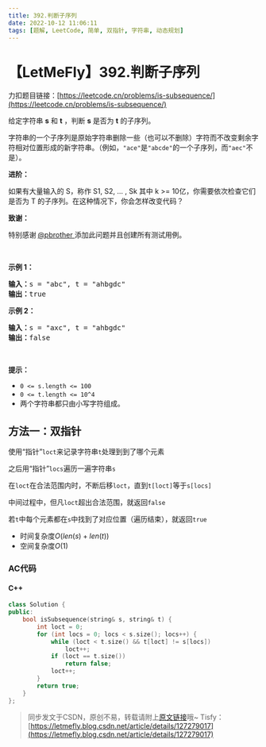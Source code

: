 ```yaml
---
title: 392.判断子序列
date: 2022-10-12 11:06:11
tags: [题解, LeetCode, 简单, 双指针, 字符串, 动态规划]
---
```


# 【LetMeFly】392.判断子序列

力扣题目链接：[https://leetcode.cn/problems/is-subsequence/](https://leetcode.cn/problems/is-subsequence/)

<p>给定字符串 <strong>s</strong> 和 <strong>t</strong> ，判断 <strong>s</strong> 是否为 <strong>t</strong> 的子序列。</p>

<p>字符串的一个子序列是原始字符串删除一些（也可以不删除）字符而不改变剩余字符相对位置形成的新字符串。（例如，<code>"ace"</code>是<code>"abcde"</code>的一个子序列，而<code>"aec"</code>不是）。</p>

<p><strong>进阶：</strong></p>

<p>如果有大量输入的 S，称作 S1, S2, ... , Sk 其中 k >= 10亿，你需要依次检查它们是否为 T 的子序列。在这种情况下，你会怎样改变代码？</p>

<p><strong>致谢：</strong></p>

<p>特别感谢<strong> </strong><a href="https://leetcode.com/pbrother/">@pbrother </a>添加此问题并且创建所有测试用例。</p>

<p> </p>

<p><strong>示例 1：</strong></p>

<pre>
<strong>输入：</strong>s = "abc", t = "ahbgdc"
<strong>输出：</strong>true
</pre>

<p><strong>示例 2：</strong></p>

<pre>
<strong>输入：</strong>s = "axc", t = "ahbgdc"
<strong>输出：</strong>false
</pre>

<p> </p>

<p><strong>提示：</strong></p>

<ul>
	<li><code>0 <= s.length <= 100</code></li>
	<li><code>0 <= t.length <= 10^4</code></li>
	<li>两个字符串都只由小写字符组成。</li>
</ul>


    
## 方法一：双指针

使用“指针”```loct```来记录字符串```t```处理到到了哪个元素

之后用“指针”```locs```遍历一遍字符串```s```

在```loct```在合法范围内时，不断后移```loct```，直到```t[loct]```等于```s[locs]```

中间过程中，但凡```loct```超出合法范围，就返回```false```

若```t```中每个元素都在```s```中找到了对应位置（遍历结束），就返回```true```

+ 时间复杂度$O(len(s) + len(t))$
+ 空间复杂度$O(1)$

### AC代码

#### C++

```cpp
class Solution {
public:
    bool isSubsequence(string& s, string& t) {
        int loct = 0;
        for (int locs = 0; locs < s.size(); locs++) {
            while (loct < t.size() && t[loct] != s[locs])
                loct++;
            if (loct == t.size())
                return false;
            loct++;
        }
        return true;
    }
};
```

> 同步发文于CSDN，原创不易，转载请附上[原文链接](https://blog.tisfy.eu.org/2022/10/12/LeetCode%200392.%E5%88%A4%E6%96%AD%E5%AD%90%E5%BA%8F%E5%88%97/)哦~
> Tisfy：[https://letmefly.blog.csdn.net/article/details/127279017](https://letmefly.blog.csdn.net/article/details/127279017)
